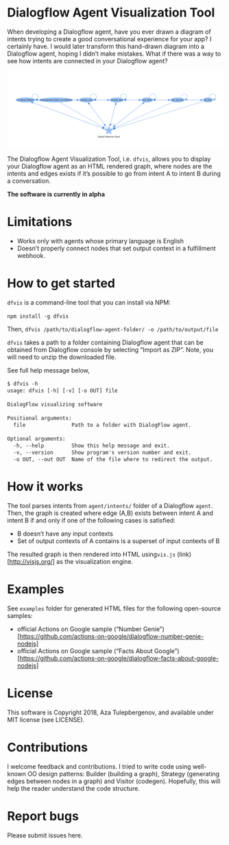 # Dialogflow Agent Visualization Tool	
When developing a Dialogflow agent, have you ever drawn a diagram of intents trying to create a good conversational experience for your app? I certainly have. I would later transform this hand-drawn diagram into a Dialogflow agent, hoping I didn’t make mistakes. What if there was a way to see how intents are connected in your Dialogflow agent? 

[![“Facts About Google Actions on Google App](images/dfvis_facts-about-google-aog.png)](https://github.com/actions-on-google/dialogflow-facts-about-google-nodejs)

The Dialogflow Agent Visualization Tool, i.e. ```dfvis```, allows you to display your Dialogflow agent as an HTML rendered graph, where nodes are the intents and edges exists if it’s possible to go from intent A to intent B during a conversation.

**The software is currently in alpha**

# Limitations
* Works only with agents whose primary language is English
* Doesn’t properly connect nodes that set output context in a fulfillment webhook.

# How to get started
```dfvis``` is a command-line tool that you can install via NPM:

```npm install -g dfvis```

Then, 
```dfvis /path/to/dialogflow-agent-folder/ -o /path/to/output/file```

```dfvis``` takes a path to a folder containing Dialogflow agent that can be obtained from Dialogflow console by selecting “Import as ZIP”. Note, you will need to unzip the downloaded file. 

See full help message below,
```
$ dfvis -h
usage: dfvis [-h] [-v] [-o OUT] file

DialogFlow visualizing software

Positional arguments:
  file               Path to a folder with DialogFlow agent.

Optional arguments:
  -h, --help         Show this help message and exit.
  -v, --version      Show program's version number and exit.
  -o OUT, --out OUT  Name of the file where to redirect the output.
```

# How it works
The tool parses intents from ```agent/intents/``` folder of a Dialogflow ```agent```. Then, the graph is created where edge (A,B) exists between intent A and intent B if and only if one of the following cases is satisfied:
* B doesn’t have any input contexts
* Set of output contexts of A contains is a superset of input contexts of B

The resulted graph is then rendered into HTML using```vis.js``` (link)[http://visjs.org/] as the visualization engine. 

# Examples
See ```examples``` folder for generated HTML files for the following open-source samples:
* official Actions on Google sample (“Number Genie”)[https://github.com/actions-on-google/dialogflow-number-genie-nodejs]
* official Actions on Google sample (“Facts About Google”)[https://github.com/actions-on-google/dialogflow-facts-about-google-nodejs]

# License
This software is Copyright 2018, Aza Tulepbergenov, and available under MIT license (see LICENSE).

# Contributions
I welcome feedback and contributions. I tried to write code using well-known OO design patterns: Builder (building a graph), Strategy (generating edges between nodes in a graph) and Visitor (codegen). Hopefully, this will help the reader understand the code structure. 

# Report bugs
Please submit issues here.
